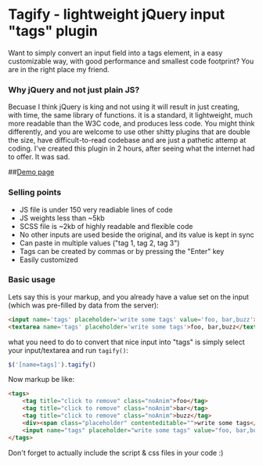 Tagify - lightweight jQuery input "tags" plugin
========

Want to simply convert an input field into a tags element, in a easy customizable way,
with good performance and smallest code footprint? You are in the right place my friend.

### Why jQuery and not just plain JS?

Becuase I think jQuery is king and not using it will result in just creating, with time, the same
library of functions. it is a standard, it lightweight, much more readable than the W3C code,
and produces less code. You might think differently, and you are welcome to use other shitty plugins that
are double the size, have difficult-to-read codebase and are just a pathetic attemp at coding.
I've created this plugin in 2 hours, after seeing what the internet had to offer. It was sad.

##[Demo page](http://codepen.io/vsync/pen/LRAyak)

### Selling points
* JS file is under 150 very readiable lines of code
* JS weights less than ~5kb
* SCSS file is ~2kb of highly readable and flexible code
* No other inputs are used beside the original, and its value is kept in sync
* Can paste in multiple values ("tag 1, tag 2, tag 3")
* Tags can be created by commas or by pressing the "Enter" key
* Easily customized

### Basic usage

Lets say this is your markup, and you already have a value set on the input (which was pre-filled by data from the server):

```html
<input name='tags' placeholder='write some tags' value='foo, bar,buzz'>
<textarea name='tags' placeholder='write some tags'>foo, bar,buzz</textarea>
```

what you need to do to convert that nice input into "tags" is simply select your input/textarea and run `tagify()`:

```javascript
$('[name=tags]').tagify()
```

Now markup be like:

```html
<tags>
    <tag title="click to remove" class="noAnim">foo</tag>
    <tag title="click to remove" class="noAnim">bar</tag>
    <tag title="click to remove" class="noAnim">buzz</tag>
    <div><span class="placeholder" contenteditable="">write some tags</span></div>
    <input name="tags" placeholder="write some tags" value="foo, bar,buzz">
</tags>
```

Don't forget to actually include the script & css files in your code  :)

